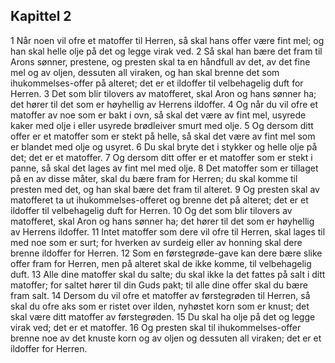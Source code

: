 ## Kapittel 2

1 Når noen vil ofre et matoffer til Herren, så skal hans offer være fint mel; og han skal helle olje på det og legge virak ved.
2 Så skal han bære det fram til Arons sønner, prestene, og presten skal ta en håndfull av det, av det fine mel og av oljen, dessuten all viraken, og han skal brenne det som ihukommelses-offer på alteret; det er et ildoffer til velbehagelig duft for Herren.
3 Det som blir tilovers av matofferet, skal Aron og hans sønner ha; det hører til det som er høyhellig av Herrens ildoffer.
4 Og når du vil ofre et matoffer av noe som er bakt i ovn, så skal det være av fint mel, usyrede kaker med olje i eller usyrede brødleiver smurt med olje.
5 Og dersom ditt offer er et matoffer som er stekt på helle, så skal det være av fint mel som er blandet med olje og usyret.
6 Du skal bryte det i stykker og helle olje på det; det er et matoffer.
7 Og dersom ditt offer er et matoffer som er stekt i panne, så skal det lages av fint mel med olje.
8 Det matoffer som er tillaget på en av disse måter, skal du bære fram for Herren; du skal komme til presten med det, og han skal bære det fram til alteret.
9 Og presten skal av matofferet ta ut ihukommelses-offeret og brenne det på alteret; det er et ildoffer til velbehagelig duft for Herren.
10 Og det som blir tilovers av matofferet, skal Aron og hans sønner ha; det hører til det som er høyhellig av Herrens ildoffer.
11 Intet matoffer som dere vil ofre til Herren, skal lages til med noe som er surt; for hverken av surdeig eller av honning skal dere brenne ildoffer for Herren.
12 Som en førstegrøde-gave kan dere bære slike offer fram for Herren, men på alteret skal de ikke komme, til velbehagelig duft.
13 Alle dine matoffer skal du salte; du skal ikke la det fattes på salt i ditt matoffer; for saltet hører til din Guds pakt; til alle dine offer skal du bære fram salt.
14 Dersom du vil ofre et matoffer av førstegrøden til Herren, så skal du ofre aks som er ristet over ilden, nyhøstet korn som er knust; det skal være ditt matoffer av førstegrøden.
15 Du skal ha olje på det og legge virak ved; det er et matoffer.
16 Og presten skal til ihukommelses-offer brenne noe av det knuste korn og av oljen og dessuten all viraken; det er et ildoffer for Herren.
